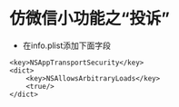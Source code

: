 # 仿微信小功能之“投诉”

- 在info.plist添加下面字段

```
<key>NSAppTransportSecurity</key>
<dict>
    <key>NSAllowsArbitraryLoads</key>
    <true/>
</dict>
```

